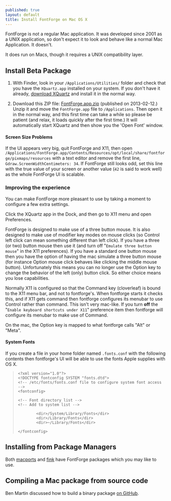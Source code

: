 ```yaml
---
published: true
layout: default
title: Install FontForge on Mac OS X
---
```


FontForge is not a regular Mac application. It was developed since 2001 as a UNIX application, so don't expect it to look and behave like a normal Mac
Application. It doesn't. 

It does run on Macs, though it requires a UNIX compatibility layer. 

Install Beta Package
---------------

1. With Finder, look in your `/Applications/Utilities/` folder and check that you have the `XQuartz.app` installed on your system. If you don't have it already, [download XQuartz](http://xquartz.macosforge.org) and install it in the normal way.

2. Download this ZIP file: [FontForge.app.zip](http://fuuko.libferris.com/osx/packages/201302/12_1945/FontForge.app.zip) (published on 2013-02-12.) Unzip it and move the `FontForge.app` file to `/Applications`. Then open it in the normal way, and this first time can take a while so please be patient (and relax, it loads quickly after the first time.) It will automatically start XQuartz and then show you the 'Open Font' window.

#### Screen Size Problems

If the UI appears very big, quit FontForge and X11, then open `/Applications/FontForge.app/Contents/Resources/opt/local/share/fontforge/pixmaps/resources` with a text editor and remove the first line, `Gdraw.ScreenWidthCentimeters: 34`. If FontForge still looks odd, set this line with the true value of your screen or another value (`42` is said to work well) as the whole FontForge UI is scalable.

### Improving the experience

You can make FontForge more pleasant to use by taking a moment to configure a few extra settings.

Click the XQuartz app in the Dock, and then go to X11 menu and open Preferences.

FontForge is designed to make use of a three button mouse. It is also
designed to make use of modifier key modes on mouse clicks (so Control
left click can mean something different than left click). If you have a
three (or two) button mouse then use it (and turn off
"`Emulate three button   mouse`" in the X11 preferences). If you have a
standard one button mouse then you have the option of having the mac
simulate a three button mouse (for instance Option mouse click behaves
like clicking the middle mouse button). Unfortunately this means you can
no longer use the Option key to change the behavior of the left (only)
button click. So either choice means you lose capabilities.

Normally X11 is configured so that the Command key (cloverleaf) is bound
to the X11 menu bar, and not to fontforge's. When fontforge starts it
checks this, and if X11 gets command then fontforge configures its
menubar to use Control rather than command. This isn't very mac-like. If
you turn **off** the "`Enable keyboard shortcuts under X11`" preference
item then fontforge will configure its menubar to make use of Command.

On the mac, the Option key is mapped to what fontforge calls "Alt" or
"Meta".

#### System Fonts

If you create a file in your home folder named `.fonts.conf` with the
following contents then fontforge's UI will be able to use the fonts 
Apple supplies with OS X.

>     <?xml version="1.0"?>
>     <!DOCTYPE fontconfig SYSTEM "fonts.dtd">
>     <!-- /etc/fonts/fonts.conf file to configure system font access -->
>     <fontconfig>
>
>     <!-- Font directory list -->
>     <!-- Add to system list -->
>
>             <dir>/System/Library/Fonts</dir>
>             <dir>/Library/Fonts</dir>
>             <dir>~/Library/Fonts</dir>
>
>     </fontconfig>

## Installing from Package Managers

Both
[macports](http://www.macports.org/) and
[fink](http://www.finkproject.org/) have FontForge packages
which you may like to use.

## Compiling a Mac package from source code

Ben Martin discussed how to build a binary package [on GitHub](https://github.com/fontforge/fontforge/issues/102#issuecomment-12314099).
